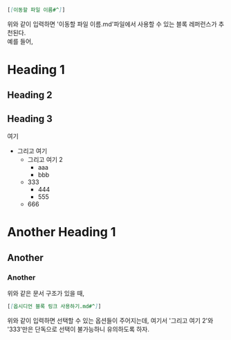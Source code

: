 ```md
[[이동할 파일 이름#^]]
```
위와 같이 입력하면 '이동할 파일 이름.md'파일에서 사용할 수 있는 블록 레퍼런스가 추천된다.  
예를 들어,
# Heading 1
## Heading 2
## Heading 3
여기
- 그리고 여기
	- 그리고 여기 2
		- aaa
		- bbb
	- 333
		- 444
		- 555
	- 666
# Another Heading 1
## Another
### Another

위와 같은 문서 구조가 있을 때,
```md
[[옵시디언 블록 링크 사용하기.md#^]]
```
위와 같이 입력하면 선택할 수 있는 옵션들이 주어지는데, 여기서 '그리고 여기 2'와 '333'만은 단독으로 선택이 불가능하니 유의하도록 하자.